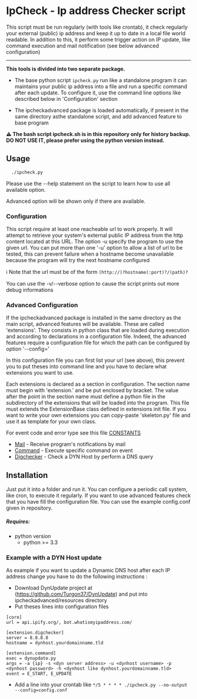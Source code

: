 # IpCheck - Ip address Checker script

This script must be run regularly (with tools like crontab), it check regularly your external (public) ip address and keep it up to date in a local file world readable. In addition to this, it perform some trigger action on IP update, like command execution and mail notification (see below advanced configuration)

---

**This tools is divided into two separate package.**

 * The base python script ```ipcheck.py``` run like a standalone program it can maintains your public ip address into a file and run a specific command after each update. To configure it, use the command line options like described below in 'Configuration' section

 * The ipcheckadvanced package is loaded automatically, if present in the same directory asthe standalone script, and add advanced feature to base program

**:warning: The bash script ipcheck.sh is in this repository only for history backup. DO NOT USE IT, please prefer using the python version instead.**

## Usage

```bash
  ./ipcheck.py
```

Please use the --help statement on the script to learn how to use all available option.

Advanced option will be shown only if there are available.

### Configuration

This script require at least one reacheable url to work properly. It will attempt to retrieve your system's external public IP address from the http content located at this URL. The option -u <url/> specify the program to use the given url. You can put more than one '-u' option to allow a list of url to be tested, this can prevent failure when a hostname become unavailable because the program will try the next hostname configured

:information_source: Note that the url must be of the form ```(http://)?hostname(:port)?/(path)?```

You can use the -v/--verbose option to cause the script prints out more debug informations

### Advanced Configuration

If the ipcheckadvanced package is installed in the same directory as the main script, advanced features will be available. These are called 'extensions'.
They consists in python class that are loaded during execution and according to declarations in a configuration file. Indeed, the advanced features require a configuration file for which the path can be configured by option '--config=<path>'

In this configuration file you can first list your url (see above), this prevent you to put theses into command line and you have to declare what extensions you want to use.

Each extensions is declared as a section in configuration. The section name must begin with 'extension.' and be put enclosed by bracket. The value after the point in the section name must define a python file in the subdirectory of the extensions that will be loaded into the program. This file must extends the ExtensionBase class defined in extensions init file. If you want to write your own extensions you can copy-paste 'skeleton.py' file and use it as template for your own class.

For event code and error type see this file [CONSTANTS](ipcheckadvanced/constant.py)

 * [Mail](doc/mail.md) - Receive program's notifications by mail
 * [Command](doc/command.md) - Execute specific command on event
 * [Digchecker](doc/digchecker.md) - Check a DYN Host by perform a DNS query

## Installation

Just put it into a folder and run it. You can configure a periodic call system, like cron, to execute it regularly.
If you want to use advanced features check that you have fill the configuration file. You can use the example config.conf given in repository.

##### Requires:
  - python version
    * python >= 3.3

### Example with a DYN Host update

  As example if you want to update a Dynamic DNS host after each IP address change you have to do the following instructions :

  * Download DynUpdate project at (https://github.com/Turgon37/DynUpdate) and put into ipcheckadvanced/resources directory
  * Put theses lines into configuration files
  ```
  [core]
  url = api.ipify.org/, bot.whatismyipaddress.com/

  [extension.digchecker]
  server = 8.8.8.8
  hostname = dynhost.yourdomainname.tld

  [extension.command]
  exec = dynupdate.py
  args = -a {ip} -s <dyn server address> -u <dynhost username> -p <dynhost password> -h <dynhost like dynhost.yourdomainname.tld>
  event = E_START, E_UPDATE
  ```
  * Add a line into your crontab like ```*/5 * * * * ./ipcheck.py --no-output --config=config.conf```
